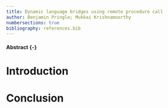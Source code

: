 ```yaml
---
title: Dynamic language bridges using remote procedure call
author: Benjamin Pringle; Mukkai Krishnamoorthy
numbersections: true
bibliography: references.bib
---
```


#### Abstract {-}

# Introduction

# Conclusion
